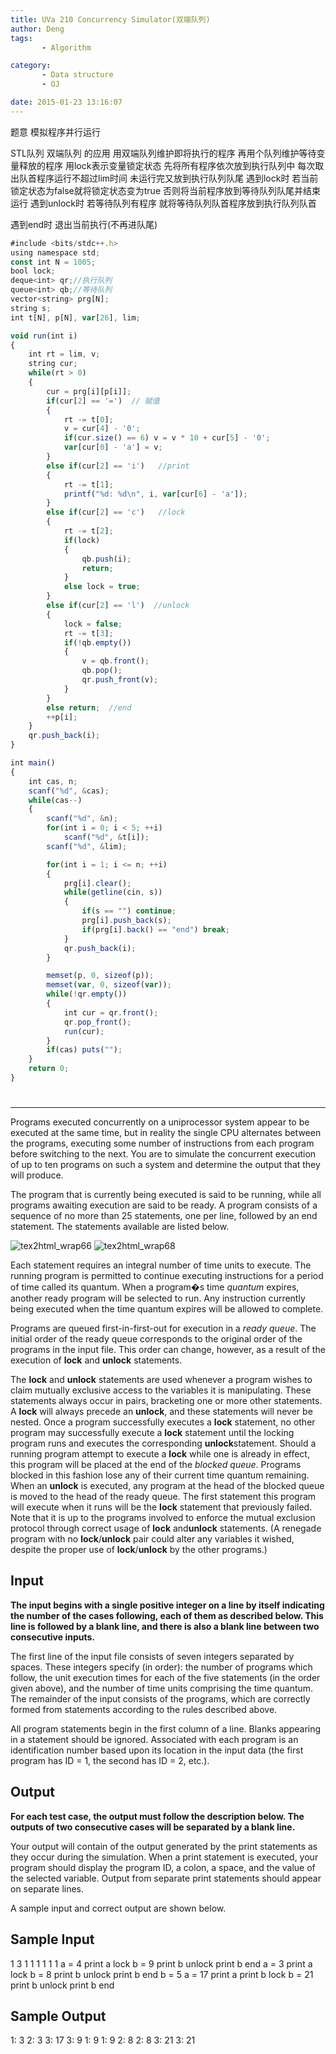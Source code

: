 ```yaml
---
title: UVa 210 Concurrency Simulator(双端队列)
author: Deng
tags: 
       - Algorithm

category: 
       - Data structure
       - OJ

date: 2015-01-23 13:16:07
---
```

题意 模拟程序并行运行

STL队列 双端队列 的应用 用双端队列维护即将执行的程序 再用个队列维护等待变量释放的程序 用lock表示变量锁定状态
先将所有程序依次放到执行队列中 每次取出队首程序运行不超过lim时间 未运行完又放到执行队列队尾
遇到lock时 若当前锁定状态为false就将锁定状态变为true 否则将当前程序放到等待队列队尾并结束运行
遇到unlock时 若等待队列有程序 就将等待队列队首程序放到执行队列队首

遇到end时 退出当前执行(不再进队尾)

```js 
#include <bits/stdc++.h>
using namespace std;
const int N = 1005;
bool lock;
deque<int> qr;//执行队列
queue<int> qb;//等待队列
vector<string> prg[N];
string s;
int t[N], p[N], var[26], lim;

void run(int i)
{
    int rt = lim, v;
    string cur;
    while(rt > 0)
    {
        cur = prg[i][p[i]];
        if(cur[2] == '=')  // 赋值
        {
            rt -= t[0];
            v = cur[4] - '0';
            if(cur.size() == 6) v = v * 10 + cur[5] - '0';
            var[cur[0] - 'a'] = v;
        }
        else if(cur[2] == 'i')   //print
        {
            rt -= t[1];
            printf("%d: %d\n", i, var[cur[6] - 'a']);
        }
        else if(cur[2] == 'c')   //lock
        {
            rt -= t[2];
            if(lock)
            {
                qb.push(i);
                return;
            }
            else lock = true;
        }
        else if(cur[2] == 'l')  //unlock
        {
            lock = false;
            rt -= t[3];
            if(!qb.empty())
            {
                v = qb.front();
                qb.pop();
                qr.push_front(v);
            }
        }
        else return;  //end
        ++p[i];
    }
    qr.push_back(i);
}

int main()
{
    int cas, n;
    scanf("%d", &cas);
    while(cas--)
    {
        scanf("%d", &n);
        for(int i = 0; i < 5; ++i)
            scanf("%d", &t[i]);
        scanf("%d", &lim);

        for(int i = 1; i <= n; ++i)
        {
            prg[i].clear();
            while(getline(cin, s))
            {
                if(s == "") continue;
                prg[i].push_back(s);
                if(prg[i].back() == "end") break;
            }
            qr.push_back(i);
        }

        memset(p, 0, sizeof(p));
        memset(var, 0, sizeof(var));
        while(!qr.empty())
        {
            int cur = qr.front();
            qr.pop_front();
            run(cur);
        }
        if(cas) puts("");
    }
    return 0;
}
```

#

****

Programs executed concurrently on a uniprocessor system appear to be executed at the same time, but in reality the single CPU alternates between the programs, executing some number of instructions from each program before switching to the next. You are to simulate the concurrent execution of up to ten programs on such a system and determine the output that they will produce.

The program that is currently being executed is said to be running, while all programs awaiting execution are said to be ready. A program consists of a sequence of no more than 25 statements, one per line, followed by an end statement. The statements available are listed below.

![tex2html_wrap66](../images/dge.org-external-2-210img1.gif.png) ![tex2html_wrap68](../images/dge.org-external-2-210img2.gif.png)

Each statement requires an integral number of time units to execute. The running program is permitted to continue executing instructions for a period of time called its quantum. When a program�s time *quantum* expires, another ready program will be selected to run. Any instruction currently being executed when the time quantum expires will be allowed to complete.

Programs are queued first-in-first-out for execution in a *ready queue*. The initial order of the ready queue corresponds to the original order of the programs in the input file. This order can change, however, as a result of the execution of **lock** and **unlock** statements.

The **lock** and **unlock** statements are used whenever a program wishes to claim mutually exclusive access to the variables it is manipulating. These statements always occur in pairs, bracketing one or more other statements. A **lock** will always precede an **unlock**, and these statements will never be nested. Once a program successfully executes a **lock** statement, no other program may successfully execute a **lock** statement until the locking program runs and executes the corresponding **unlock**statement. Should a running program attempt to execute a **lock** while one is already in effect, this program will be placed at the end of the *blocked queue*. Programs blocked in this fashion lose any of their current time quantum remaining. When an **unlock** is executed, any program at the head of the blocked queue is moved to the head of the ready queue. The first statement this program will execute when it runs will be the **lock** statement that previously failed. Note that it is up to the programs involved to enforce the mutual exclusion protocol through correct usage of **lock** and**unlock** statements. (A renegade program with no **lock**/**unlock** pair could alter any variables it wished, despite the proper use of **lock**/**unlock** by the other programs.)

## Input

**The input begins with a single positive integer on a line by itself indicating the number of the cases following, each of them as described below. This line is followed by a blank line, and there is also a blank line between two consecutive inputs.**

The first line of the input file consists of seven integers separated by spaces. These integers specify (in order): the number of programs which follow, the unit execution times for each of the five statements (in the order given above), and the number of time units comprising the time quantum. The remainder of the input consists of the programs, which are correctly formed from statements according to the rules described above.

All program statements begin in the first column of a line. Blanks appearing in a statement should be ignored. Associated with each program is an identification number based upon its location in the input data (the first program has ID = 1, the second has ID = 2, etc.).

## Output

**For each test case, the output must follow the description below. The outputs of two consecutive cases will be separated by a blank line.**

Your output will contain of the output generated by the print statements as they occur during the simulation. When a print statement is executed, your program should display the program ID, a colon, a space, and the value of the selected variable. Output from separate print statements should appear on separate lines.

A sample input and correct output are shown below.

## Sample Input

1 3 1 1 1 1 1 1 a = 4 print a lock b = 9 print b unlock print b end a = 3 print a lock b = 8 print b unlock print b end b = 5 a = 17 print a print b lock b = 21 print b unlock print b end

## Sample Output

1: 3 2: 3 3: 17 3: 9 1: 9 1: 9 2: 8 2: 8 3: 21 3: 21